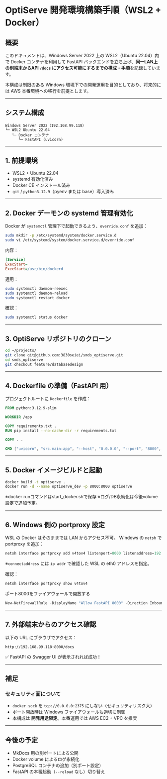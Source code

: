 # OptiServe 開発環境構築手順（WSL2 + Docker）

## 概要

このドキュメントは、Windows Server 2022 上の WSL2（Ubuntu 22.04）内で Docker コンテナを利用して FastAPI バックエンドを立ち上げ、**同一LAN上の別端末からAPI `/docs` にアクセス可能にするまでの構成・手順**を記録しています。

本構成は制限のある Windows 環境下での開発運用を目的としており、将来的には AWS 本番環境への移行を前提とします。

---

## システム構成

```plaintext
Windows Server 2022（192.168.99.118）
└─ WSL2 Ubuntu 22.04
   └─ Docker コンテナ
      └─ FastAPI (uvicorn)

````

---

## 1. 前提環境

- WSL2 + Ubuntu 22.04
- systemd 有効化済み
- Docker CE インストール済み
- `git` / `python3.12.9`（pyenv または base）導入済み

---

## 2. Docker デーモンの systemd 管理有効化

Docker が `systemctl` 管理下で起動できるよう、`override.conf` を追加：

```bash
sudo mkdir -p /etc/systemd/system/docker.service.d
sudo vi /etc/systemd/system/docker.service.d/override.conf
````

内容：

```ini
[Service]
ExecStart=
ExecStart=/usr/bin/dockerd
```

適用：

```bash
sudo systemctl daemon-reexec
sudo systemctl daemon-reload
sudo systemctl restart docker
```

確認：

```bash
sudo systemctl status docker
```

---

## 3. OptiServe リポジトリのクローン

```bash
cd ~/projects/
git clone git@github.com:3830seiei/smds_optiserve.git
cd smds_optiserve
git checkout feature/databasedesign
```

---

## 4. Dockerfile の準備（FastAPI 用）

プロジェクトルートに `Dockerfile` を作成：

```Dockerfile
FROM python:3.12.9-slim

WORKDIR /app

COPY requirements.txt .
RUN pip install --no-cache-dir -r requirements.txt

COPY . .

CMD ["uvicorn", "src.main:app", "--host", "0.0.0.0", "--port", "8000", "--reload"]
```

---

## 5. Docker イメージビルドと起動

```bash
docker build -t optiserve .
docker run -d --name optiserve_dev -p 8000:8000 optiserve
```

※docker runコマンドはstart_docker.shで保存
※ログ/DB永続化は今後volume設定で追加予定。

---

## 6. Windows 側の portproxy 設定

WSL の Docker はそのままでは LAN からアクセス不可。
Windows の `netsh` で portproxy を追加：

```powershell
netsh interface portproxy add v4tov4 listenport=8000 listenaddress=192.168.99.118 connectport=8000 connectaddress=172.31.56.43
```

※`connectaddress` には `ip addr` で確認した WSL の eth0 アドレスを指定。

確認：

```powershell
netsh interface portproxy show v4tov4
```

ポート8000をファイアウォールで開放する

```powershell
New-NetFirewallRule -DisplayName "Allow FastAPI 8000" -Direction Inbound -LocalPort 8000 -Protocol TCP -Action Allow
```

---

## 7. 外部端末からのアクセス確認

以下の URL にブラウザでアクセス：

```
http://192.168.99.118:8000/docs
```

✅ FastAPI の Swagger UI が表示されれば成功！

---

## 補足

### セキュリティ面について

* `docker.sock` を `tcp://0.0.0.0:2375` にしない（セキュリティリスク大）
* ポート開放時は Windows ファイアウォールも適切に制御
* 本構成は **開発用途限定**。本番運用では AWS EC2 + VPC を推奨

---

## 今後の予定

* MkDocs 用の別ポートによる公開
* Docker volume によるログ永続化
* PostgreSQL コンテナの追加（別ポート設定）
* FastAPI の本番起動（`--reload` なし）切り替え

